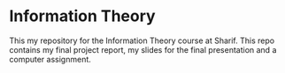 # Information Theory

This my repository for the Information Theory course at Sharif. This repo contains my final project report, my slides for the final presentation and a computer assignment.
